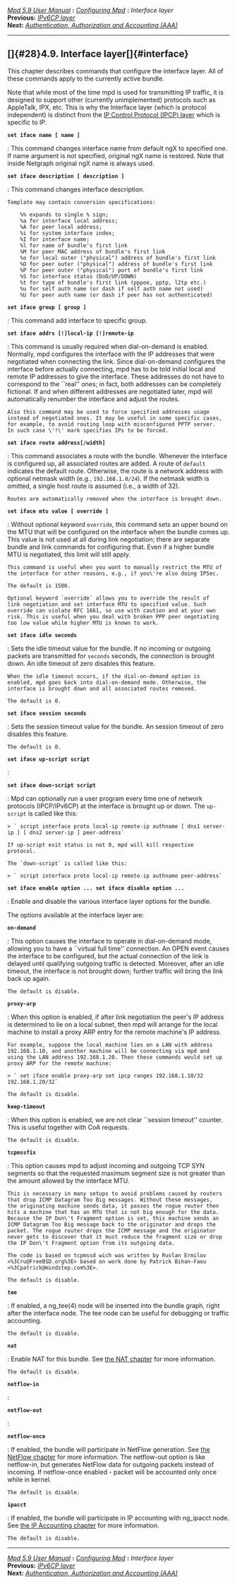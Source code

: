 [*Mpd 5.9 User Manual*](mpd.html) **:** [*Configuring Mpd*](mpd17.html)
**:** *Interface layer*\
**Previous:** [*IPv6CP layer*](mpd27.html)\
**Next:** [*Authentication, Authorization and Accounting
(AAA)*](mpd29.html)

------------------------------------------------------------------------

## []{#28}4.9. Interface layer[]{#interface}

This chapter describes commands that configure the interface layer. All
of these commands apply to the currently active bundle.

Note that while most of the time mpd is used for transmitting IP
traffic, it is designed to support other (currently unimplemented)
protocols such as AppleTalk, IPX, etc. This is why the Interface layer
(which is protocol independent) is distinct from the [IP Control
Protocol (IPCP) layer](mpd26.html#ipcp) which is specific to IP.

**`set iface name [ name ]`**

:   This command changes interface name from default ngX to specified
    one. If name argument is not specified, original ngX name is
    restored. Note that inside Netgraph original ngX name is always
    used.

**`set iface description [ description ]`**

:   This command changes interface description.

    Template may contain conversion specifications:

        %% expands to single % sign;
        %a for interface local address;
        %A for peer local address;
        %i for system interface index;
        %I for interface name;
        %l for name of bundle's first link
        %M for peer MAC address of bundle's first link
        %o for local outer ("physical") address of bundle's first link
        %O for peer outer ("physical") address of bundle's first link
        %P for peer outer ("physical") port of bundle's first link
        %S for interface status (DoD/UP/DOWN)
        %t for type of bundle's first link (pppoe, pptp, l2tp etc.)
        %u for self auth name (or dash if self auth name not used)
        %U for peer auth name (or dash if peer has not authenticated)

**`set iface group [ group ]`**

:   This command add interface to specific group.

**`set iface addrs [!]local-ip [!]remote-ip`**

:   This command is usually required when dial-on-demand is enabled.
    Normally, mpd configures the interface with the IP addresses that
    were negotiated when connecting the link. Since dial-on-demand
    configures the interface before actually connecting, mpd has to be
    told initial local and remote IP addresses to give the interface.
    These addresses do not have to correspond to the \`\`real\'\' ones;
    in fact, both addresses can be completely fictional. If and when
    different addresses are negotiated later, mpd will automatically
    renumber the interface and adjust the routes.

    Also this command may be used to force specified addresses usage
    instead of negotiated ones. It may be useful in some specific cases,
    for example, to avoid routing loop with misconfigured PPTP server.
    In such case \'!\' mark specifies IPs to be forced.

**`set iface route address[/width]`**

:   This command associates a route with the bundle. Whenever the
    interface is configured up, all associated routes are added. A route
    of `default` indicates the default route. Otherwise, the route is a
    network address with optional netmask width (e.g.,
    `192.168.1.0/24`). If the netmask width is omitted, a single host
    route is assumed (i.e., a width of 32).

    Routes are automatically removed when the interface is brought down.

**`set iface mtu value [ override ]`**

:   Without optional keyword `override`, this command sets an upper
    bound on the MTU that will be configured on the interface when the
    bundle comes up. This value is not used at all during link
    negotiation; there are separate bundle and link commands for
    configuring that. Even if a higher bundle MTU is negotiated, this
    limit will still apply.

    This command is useful when you want to manually restrict the MTU of
    the interface for other reasons, e.g., if you\'re also doing IPSec.

    The default is 1500.

    Optional keyword `override` allows you to override the result of
    link negotiation and set interface MTU to specified value. Such
    override can violate RFC 1661, so use with caution and at your own
    risk. This is useful when you deal with broken PPP peer negotiating
    too low value while higher MTU is known to work.

**`set iface idle seconds`**

:   Sets the idle timeout value for the bundle. If no incoming or
    outgoing packets are transmitted for `seconds` seconds, the
    connection is brought down. An idle timeout of zero disables this
    feature.

    When the idle timeout occurs, if the dial-on-demand option is
    enabled, mpd goes back into dial-on-demand mode. Otherwise, the
    interface is brought down and all associated routes removed.

    The default is 0.

**`set iface session seconds`**

:   Sets the session timeout value for the bundle. An session timeout of
    zero disables this feature.

    The default is 0.

**`set iface up-script script `**

:   

**`set iface down-script script `**

:   Mpd can optionally run a user program every time one of network
    protocols (IPCP/IPv6CP) at the interface is brought up or down. The
    `up-script` is called like this:

    > ` script interface proto local-ip remote-ip authname [ dns1 server-ip ] [ dns2 server-ip ] peer-address`

    If up-script exit status is not 0, mpd will kill respective
    protocol.

    The `down-script` is called like this:

    > ` script interface proto local-ip remote-ip authname peer-address`

**`set iface enable option ... set iface disable option ...`**

:   Enable and disable the various interface layer options for the
    bundle.

The options available at the interface layer are:

**`on-demand`**

:   This option causes the interface to operate in dial-on-demand mode,
    allowing you to have a \`\`virtual full time\'\' connection. An OPEN
    event causes the interface to be configured, but the actual
    connection of the link is delayed until qualifying outgoing traffic
    is detected. Moreover, after an idle timeout, the interface is not
    brought down; further traffic will bring the link back up again.

    The default is disable.

**`proxy-arp`**

:   When this option is enabled, if after link negotiation the peer\'s
    IP address is determined to lie on a local subnet, then mpd will
    arrange for the local machine to install a proxy ARP entry for the
    remote machine\'s IP address.

    For example, suppose the local machine lies on a LAN with address
    192.168.1.10, and another machine will be connecting via mpd and
    using the LAN address 192.168.1.20. Then these commands would set up
    proxy ARP for the remote machine:

    > ` set iface enable proxy-arp set ipcp ranges 192.168.1.10/32 192.168.1.20/32`

    The default is disable.

**`keep-timeout`**

:   When this option is enabled, we are not clear \`\`session
    timeout\'\' counter. This is useful together with CoA requests.

    The default is disable.

**`tcpmssfix`**

:   This option causes mpd to adjust incoming and outgoing TCP SYN
    segments so that the requested maximum segment size is not greater
    than the amount allowed by the interface MTU.

    This is necessary in many setups to avoid problems caused by routers
    that drop ICMP Datagram Too Big messages. Without these messages,
    the originating machine sends data, it passes the rogue router then
    hits a machine that has an MTU that is not big enough for the data.
    Because the IP Don\'t Fragment option is set, this machine sends an
    ICMP Datagram Too Big message back to the originator and drops the
    packet. The rogue router drops the ICMP message and the originator
    never gets to discover that it must reduce the fragment size or drop
    the IP Don\'t Fragment option from its outgoing data.

    The code is based on tcpmssd wich was written by Ruslan Ermilov
    <%3Cru@FreeBSD.org%3E> based on work done by Patrick Bihan-Faou
    <%3Cpatrick@mindstep.com%3E>.

    The default is disable.

**`tee`**

:   If enabled, a ng_tee(4) node will be inserted into the bundle graph,
    right after the interface node. The tee node can be useful for
    debugging or traffic accounting.

    The default is disable.

**`nat`**

:   Enable NAT for this bundle. See [the NAT chapter](mpd39.html#nat)
    for more information.

    The default is disable.

**`netflow-in`**

:   

**`netflow-out`**

:   

**`netflow-once`**

:   If enabled, the bundle will participate in NetFlow generation. See
    [the NetFlow chapter](mpd34.html#netflow) for more information. The
    netflow-out option is like netflow-in, but generates NetFlow data
    for outgoing packets instead of incoming. If netflow-once enabled -
    packet will be accounted only once while in kernel.

    The default is disable.

**`ipacct`**

:   If enabled, the bundle will participate in IP accounting with
    ng_ipacct node. See [the IP Accounting chapter](mpd35.html#ipacct)
    for more information.

    The default is disable.

------------------------------------------------------------------------

[*Mpd 5.9 User Manual*](mpd.html) **:** [*Configuring Mpd*](mpd17.html)
**:** *Interface layer*\
**Previous:** [*IPv6CP layer*](mpd27.html)\
**Next:** [*Authentication, Authorization and Accounting
(AAA)*](mpd29.html)

